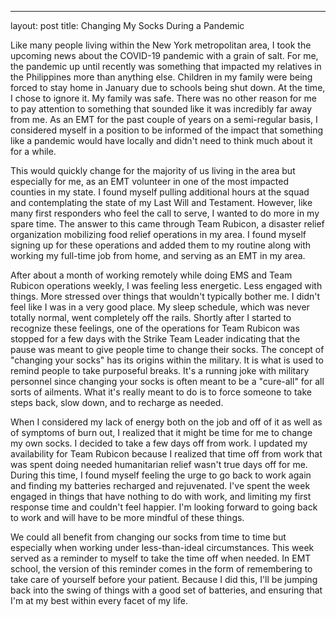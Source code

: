 ---
layout: post
title: Changing My Socks During a Pandemic

Like many people living within the New York metropolitan area, I took the upcoming news about the COVID-19 pandemic with a grain of salt. For me, the pandemic up until recently was something that impacted my relatives in the Philippines more than anything else. Children in my family were being forced to stay home in January due to schools being shut down. At the time, I chose to ignore it. My family was safe. There was no other reason for me to pay attention to something that sounded like it was incredibly far away from me. As an EMT for the past couple of years on a semi-regular basis, I considered myself in a position to be informed of the impact that something like a pandemic would have locally and didn't need to think much about it for a while.

This would quickly change for the majority of us living in the area but especially for me, as an EMT volunteer in one of the most impacted counties in my state. I found myself pulling additional hours at the squad and contemplating the state of my Last Will and Testament. However, like many first responders who feel the call to serve, I wanted to do more in my spare time. The answer to this came through Team Rubicon, a disaster relief organization mobilizing food relief operations in my area. I found myself signing up for these operations and added them to my routine along with working my full-time job from home, and serving as an EMT in my area.

After about a month of working remotely while doing EMS and Team Rubicon operations weekly, I was feeling less energetic. Less engaged with things. More stressed over things that wouldn't typically bother me. I didn't feel like I was in a very good place. My sleep schedule, which was never totally normal, went completely off the rails. Shortly after I started to recognize these feelings, one of the operations for Team Rubicon was stopped for a few days with the Strike Team Leader indicating that the pause was meant to give people time to change their socks. The concept of "changing your socks" has its origins within the military. It is what is used to remind people to take purposeful breaks. It's a running joke with military personnel since changing your socks is often meant to be a "cure-all" for all sorts of ailments. What it's really meant to do is to force someone to take steps back, slow down, and to recharge as needed.

When I considered my lack of energy both on the job and off of it as well as of symptoms of burn out, I realized that it might be time for me to change my own socks. I decided to take a few days off from work. I updated my availability for Team Rubicon because I realized that time off from work that was spent doing needed humanitarian relief wasn't true days off for me. During this time, I found myself feeling the urge to go back to work again and finding my batteries recharged and rejuvenated. I've spent the week engaged in things that have nothing to do with work, and limiting my first response time and couldn't feel happier.  I'm looking forward to going back to work and will have to be more mindful of these things. 

We could all benefit from changing our socks from time to time but especially when working under less-than-ideal circumstances. This week served as a reminder to myself to take the time off when needed. In EMT school, the version of this reminder comes in the form of remembering to take care of yourself before your patient. Because I did this, I'll be jumping back into the swing of things with a good set of batteries, and ensuring that I'm at my best within every facet of my life.